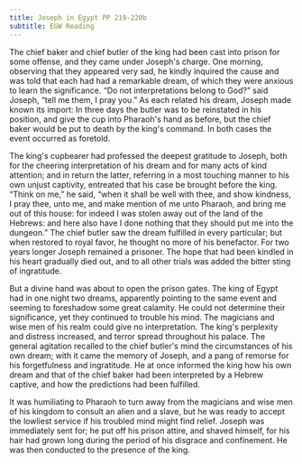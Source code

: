 ```yaml
---
title: Joseph in Egypt PP 219-220b
subtitle: EGW Reading
---
```


The chief baker and chief butler of the king had been cast into prison for some offense, and they came under Joseph's charge. One morning, observing that they appeared very sad, he kindly inquired the cause and was told that each had had a remarkable dream, of which they were anxious to learn the significance. “Do not interpretations belong to God?” said Joseph, “tell me them, I pray you.” As each related his dream, Joseph made known its import: In three days the butler was to be reinstated in his position, and give the cup into Pharaoh's hand as before, but the chief baker would be put to death by the king's command. In both cases the event occurred as foretold.

The king's cupbearer had professed the deepest gratitude to Joseph, both for the cheering interpretation of his dream and for many acts of kind attention; and in return the latter, referring in a most touching manner to his own unjust captivity, entreated that his case be brought before the king. “Think on me,” he said, “when it shall be well with thee, and show kindness, I pray thee, unto me, and make mention of me unto Pharaoh, and bring me out of this house: for indeed I was stolen away out of the land of the Hebrews: and here also have I done nothing that they should put me into the dungeon.” The chief butler saw the dream fulfilled in every particular; but when restored to royal favor, he thought no more of his benefactor. For two years longer Joseph remained a prisoner. The hope that had been kindled in his heart gradually died out, and to all other trials was added the bitter sting of ingratitude.

But a divine hand was about to open the prison gates. The king of Egypt had in one night two dreams, apparently pointing to the same event and seeming to foreshadow some great calamity. He could not determine their significance, yet they continued to trouble his mind. The magicians and wise men of his realm could give no interpretation. The king's perplexity and distress increased, and terror spread throughout his palace. The general agitation recalled to the chief butler's mind the circumstances of his own dream; with it came the memory of Joseph, and a pang of remorse for his forgetfulness and ingratitude. He at once informed the king how his own dream and that of the chief baker had been interpreted by a Hebrew captive, and how the predictions had been fulfilled.

It was humiliating to Pharaoh to turn away from the magicians and wise men of his kingdom to consult an alien and a slave, but he was ready to accept the lowliest service if his troubled mind might find relief. Joseph was immediately sent for; he put off his prison attire, and shaved himself, for his hair had grown long during the period of his disgrace and confinement. He was then conducted to the presence of the king.
